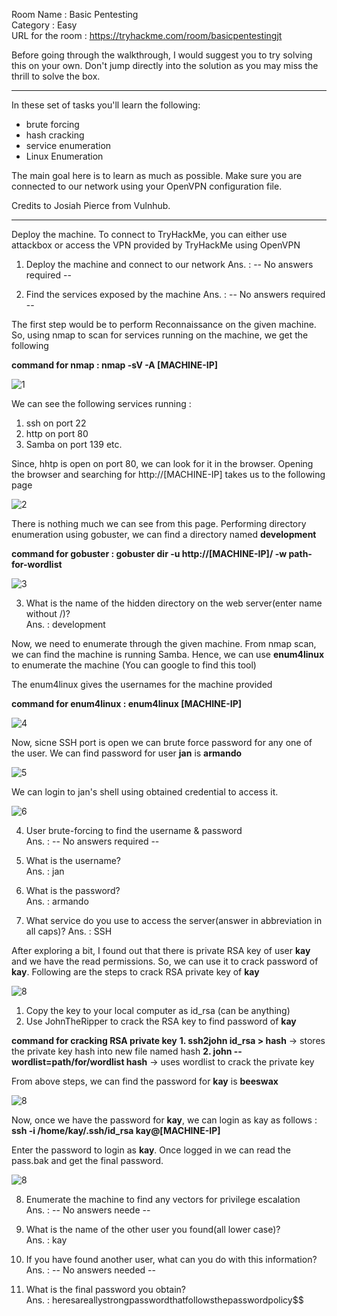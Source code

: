 Room Name : Basic Pentesting  
Category : Easy  
URL for the room : https://tryhackme.com/room/basicpentestingjt  

Before going through the walkthrough, I would suggest you to try solving this on your own. Don't jump directly into the solution as you may miss the thrill to solve the box.  

----------------------------------------------------------------------------------------------------------------

In these set of tasks you'll learn the following:

* brute forcing 
* hash cracking 
* service enumeration
* Linux Enumeration
  
The main goal here is to learn as much as possible. Make sure you are connected to our network using your OpenVPN configuration file.

Credits to Josiah Pierce from Vulnhub.

-----------------------------------------------------------------------------------------------------------------
Deploy the machine. To connect to TryHackMe, you can either use attackbox or access the VPN provided by TryHackMe using OpenVPN

1. Deploy the machine and connect to our network
Ans. : -- No answers required --

2. Find the services exposed by the machine
Ans. : -- No answers required --

The first step would be to perform Reconnaissance on the given machine. So, using nmap to scan for services running on the machine, we get the following

**command for nmap : nmap -sV -A [MACHINE-IP]**

![1](https://github.com/ankushkaudi/TryHackMe-Walkthroughs/assets/111695465/505e22d1-2a09-4af1-98ca-7238699b4aee)

We can see the following services running :
1. ssh on port 22
2. http on port 80
3. Samba on port 139 etc.

Since, hhtp is open on port 80, we can look for it in the browser. Opening the browser and searching for http://[MACHINE-IP] takes us to the following page

![2](https://github.com/ankushkaudi/TryHackMe-Walkthroughs/assets/111695465/e86f6997-57c1-4c09-94b8-e9d53e31c014)

There is nothing much we can see from this page. Performing directory enumeration using gobuster, we can find a directory named **development**

**command for gobuster : gobuster dir -u http://[MACHINE-IP]/ -w path-for-wordlist**

![3](https://github.com/ankushkaudi/TryHackMe-Walkthroughs/assets/111695465/3af96c1b-b820-4537-89d6-2d88ed6240ca)

3. What is the name of the hidden directory on the web server(enter name without /)?  
Ans. : development

Now, we need to enumerate through the given machine. From nmap scan, we can find the machine is running Samba. Hence, we can use **enum4linux** to enumerate the machine (You can google to find this tool)

The enum4linux gives the usernames for the machine provided

**command for enum4linux : enum4linux [MACHINE-IP]**

![4](https://github.com/ankushkaudi/TryHackMe-Walkthroughs/assets/111695465/bdbd5a47-4f06-47ea-ac81-56c984437a33)

Now, sicne SSH port is open we can brute force password for any one of the user. We can find password for user **jan** is **armando**  

![5](https://github.com/ankushkaudi/TryHackMe-Walkthroughs/assets/111695465/d4f41f6f-363c-4d9a-a0fa-193c603340e8)

We can login to jan's shell using obtained credential to access it.  

![6](https://github.com/ankushkaudi/TryHackMe-Walkthroughs/assets/111695465/1819f63f-7004-40e1-970d-9012a3f8a79d)

4. User brute-forcing to find the username & password  
Ans. : -- No answers required --  

5. What is the username?  
Ans. : jan

6. What is the password?  
Ans. : armando

7. What service do you use to access the server(answer in abbreviation in all caps)?
Ans. : SSH

After exploring a bit, I found out that there is private RSA key of user **kay** and we have the read permissions. So, we can use it to crack password of **kay**. Following are the steps to crack RSA private key of **kay**

![8](https://github.com/ankushkaudi/TryHackMe-Walkthroughs/assets/111695465/b6b59089-e2a5-4d1e-94fb-df76202357ed)


1. Copy the key to your local computer as id_rsa (can be anything)
2. Use JohnTheRipper to crack the RSA key to find password of **kay**

**command for cracking RSA private key**
**1. ssh2john id_rsa > hash** -> stores the private key hash into new file named hash
**2. john --wordlist=path/for/wordlist hash** -> uses wordlist to crack the private key

From above steps, we can find the password for **kay** is **beeswax**

![8](https://github.com/ankushkaudi/TryHackMe-Walkthroughs/assets/111695465/24930111-d305-4c41-a384-118175276331)

Now, once we have the password for **kay**, we can login as kay as follows :
**ssh -i /home/kay/.ssh/id_rsa kay@[MACHINE-IP]**

Enter the password to login as **kay**. Once logged in we can read the pass.bak and get the final password.

![8](https://github.com/ankushkaudi/TryHackMe-Walkthroughs/assets/111695465/22790272-cfcd-46ea-a74f-0a8a225a8cdb)

8. Enumerate the machine to find any vectors for privilege escalation    
Ans. : -- No answers neede --  
 
9. What is the name of the other user you found(all lower case)?  
Ans. : kay  

10. If you have found another user, what can you do with this information?  
Ans. : -- No answers needed --  

11. What is the final password you obtain?  
Ans. : heresareallystrongpasswordthatfollowsthepasswordpolicy$$  





